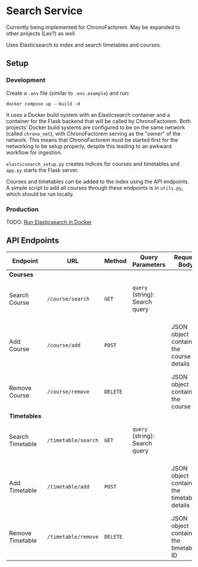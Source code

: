 # Search Service

Currently being implemented for ChronoFactorem. May be expanded to other projects (Lex?) as well.

Uses Elasticsearch to index and search timetables and courses.

## Setup

### Development

Create a `.env` file (similar to `.env.example`) and run:

```
docker compose up --build -d
```

It uses a Docker build system with an Elasticsearch container and a container for the Flask backend that will be called by ChronoFactorem. Both projects' Docker build systems are configured to be on the same network (called `chrono_net`), with ChronoFactorem serving as the "owner" of the network. This means that ChronoFactorem must be started first for the networking to be setup properly, despite this leading to an awkward workflow for ingestion.

`elasticsearch_setup.py` creates indices for courses and timetables and `app.py` starts the Flask server.

Courses and timetables can be added to the index using the API endpoints. A simple script to add all courses through these endpoints is in `utils.py`, which should be run locally.

### Production

TODO: [Run Elasticsearch in Docker](https://www.elastic.co/guide/en/elasticsearch/reference/8.14/docker.html)

## API Endpoints

| **Endpoint**     | **URL**             | **Method** | **Query Parameters**                 | **Request Body**                             | **Response**                                              |
| ---------------- | ------------------- | ---------- | ------------------------------ | -------------------------------------------- | --------------------------------------------------------- |
| **Courses**      |                     |            |                                |                                              |                                                           |
| Search Course    | `/course/search`    | `GET`      | `query` (string): Search query |                                              | **200 OK**: List of courses matching the query            |
| Add Course       | `/course/add`       | `POST`     |                                | JSON object containing the course details    | **201 Created**: JSON object containing course details    |
| Remove Course    | `/course/remove`    | `DELETE`   |                                | JSON object containing the course ID         | **204 No Content**                                        |
| **Timetables**   |                     |            |                                |                                              |                                                           |
| Search Timetable | `/timetable/search` | `GET`      | `query` (string): Search query |                                              | **200 OK**: List of timetables matching the query         |
| Add Timetable    | `/timetable/add`    | `POST`     |                                | JSON object containing the timetable details | **201 Created**: JSON object containing timetable details |
| Remove Timetable | `/timetable/remove` | `DELETE`   |                                | JSON object containing the timetable ID      | **204 No Content**                                        |
